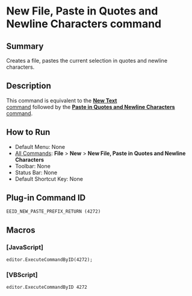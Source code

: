 # New File, Paste in Quotes and Newline Characters command

## Summary

Creates a file, pastes the current selection in quotes and newline characters.

## Description

This command is equivalent to the [**New Text** \
command](file_new) followed by the [**Paste in Quotes and Newline Characters** command](../edit/paste_prefix_return).

## How to Run

- Default Menu: None
- [All Commands](../tools/all_commands): **File** \> **New** \> **New File, Paste in Quotes and Newline Characters**
- Toolbar: None
- Status Bar: None
- Default Shortcut Key: None

## Plug-in Command ID

```
EEID_NEW_PASTE_PREFIX_RETURN (4272)```

## Macros

### \[JavaScript\]

```
editor.ExecuteCommandByID(4272);
```

### \[VBScript\]

```
editor.ExecuteCommandByID 4272
```

